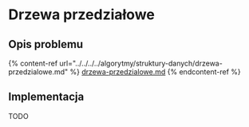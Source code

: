 # Drzewa przedziałowe

## Opis problemu

{% content-ref url="../../../../algorytmy/struktury-danych/drzewa-przedzialowe.md" %}
[drzewa-przedzialowe.md](../../../../algorytmy/struktury-danych/drzewa-przedzialowe.md)
{% endcontent-ref %}

## Implementacja

TODO

